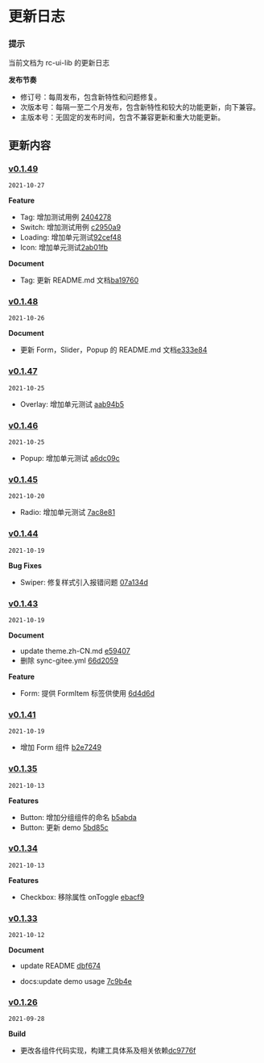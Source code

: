 # 更新日志

### 提示

当前文档为 rc-ui-lib 的更新日志

**发布节奏**

- 修订号：每周发布，包含新特性和问题修复。
- 次版本号：每隔一至二个月发布，包含新特性和较大的功能更新，向下兼容。
- 主版本号：无固定的发布时间，包含不兼容更新和重大功能更新。

## 更新内容

### [v0.1.49](https://github.com/rancui/rc-ui-lib/compare/v0.1.48...v0.1.49)

`2021-10-27`

**Feature**

- Tag: 增加测试用例 [2404278](https://github.com/rancui/rc-ui-lib/commit/2404278663ea40edea326610729ff0effaffa098)
- Switch: 增加测试用例 [c2950a9](https://github.com/rancui/rc-ui-lib/commit/c2950a9c7faafe1a9690619c8806dc5981e1f1db)
- Loading: 增加单元测试[92cef48](https://github.com/rancui/rc-ui-lib/commit/92cef48ccae6ff92b3a3a73444ba2a350fd62052)
- Icon: 增加单元测试[2ab01fb](https://github.com/rancui/rc-ui-lib/commit/2ab01fb8617fbf3f4b3a57b386697903271f5a9f)

**Document**

- Tag: 更新 README.md 文档[ba19760](https://github.com/rancui/rc-ui-lib/commit/ba197609552e3f45f7808ddccc38075a6a28a503)

### [v0.1.48](https://github.com/rancui/rc-ui-lib/compare/v0.1.47...v0.1.48)

`2021-10-26`

**Document**

- 更新 Form，Slider，Popup 的 README.md 文档[e333e84](https://github.com/rancui/rc-ui-lib/commit/e333e84d50be57028eff53cc007f2da81dbb565e)

### [v0.1.47](https://github.com/rancui/rc-ui-lib/compare/v0.1.46...v0.1.47)

`2021-10-25`

- Overlay: 增加单元测试 [aab94b5](https://github.com/rancui/rc-ui-lib/commit/aab94b5792d2f02780c65d3ce8f56653edd02318)

### [v0.1.46](https://github.com/rancui/rc-ui-lib/compare/v0.1.44...v0.1.46)

`2021-10-25`

- Popup: 增加单元测试 [a6dc09c](https://github.com/rancui/rc-ui-lib/commit/a6dc09c67b18c9bde9b34bc7045e5da6de791ea8)

### [v0.1.45](https://github.com/rancui/rc-ui-lib/compare/v0.1.44...v0.1.46)

`2021-10-20`

- Radio: 增加单元测试 [7ac8e81](https://github.com/rancui/rc-ui-lib/commit/7ac8e816103660daf9f96385455bdca33af5b711)

### [v0.1.44](https://github.com/rancui/rc-ui-lib/compare/v0.1.43...v0.1.44)

`2021-10-19`

**Bug Fixes**

- Swiper: 修复样式引入报错问题 [07a134d](https://github.com/rancui/rc-ui-lib/commit/07a134d81443ffdadd28802a3343cca242b15770)

### [v0.1.43](https://github.com/rancui/rc-ui-lib/compare/v0.1.42...v0.1.43)

`2021-10-19`

**Document**

- update theme.zh-CN.md [e59407](https://github.com/rancui/rc-ui-lib/commit/e59407a83eb92a30652b8df8f6471fd739de9370)
- 删除 sync-gitee.yml [66d2059](https://github.com/rancui/rc-ui-lib/commit/66d20594005fcf968c1a450b581c83ed5495a922)

**Feature**

- Form: 提供 FormItem 标签供使用 [6d4d6d](https://github.com/rancui/rc-ui-lib/commit/6d4d6d17effc164787c8daabc316daca2e43deef)

### [v0.1.41](https://github.com/rancui/rc-ui-lib/compare/v0.1.40...v0.1.41)

`2021-10-19`

- 增加 Form 组件 [b2e7249](https://github.com/rancui/rc-ui-lib/commit/b2e7249ec660da3479d6bed6ba23779ae1bc1bb7)

### [v0.1.35](https://github.com/compare/v0.1.34...v0.1.35)

`2021-10-13`

**Features**

- Button: 增加分组组件的命名 [b5abda](https://github.com/rancui/rc-ui-lib/commit/b5abda80e56dafbc809568b747311a310ad7a5cd)
- Button: 更新 demo [5bd85c](https://github.com/rancui/rc-ui-lib/commit/5bd85c29950b343af479e89d946f70084146da91)

### [v0.1.34](https://github.com/compare/v0.1.33...v0.1.34)

`2021-10-13`

**Features**

- Checkbox: 移除属性 onToggle [ebacf9](https://github.com/rancui/rc-ui-lib/commit/ebacf9bb8fe084701b3b3a34ba296d8b90000af6)

### [v0.1.33](https://github.com/rancui/rc-ui-lib/compare/v0.1.31...v0.1.33)

`2021-10-12`

**Document**

- update README [dbf674](https://github.com/rancui/rc-ui-lib/commit/dbf674e87ebbbe6dc2fa287d3d816a69fc64b6b0)

- docs:update demo usage [7c9b4e](https://github.com/rancui/rc-ui-lib/commit/7c9b4e590565f60cce36210e5938aa95053cba45)

### [v0.1.26](https://github.com/rancui/rc-ui-lib/compare/v0.1.25...rc-ui-lib@0.1.26)

`2021-09-28`

**Build**

- 更改各组件代码实现，构建工具体系及相关依赖[dc9776f](https://github.com/rancui/rc-ui-lib/commit/dc9776f237d00c3cefd1d66f8f8b31edb5131c53)
